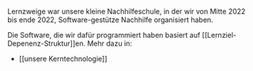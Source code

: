 Lernzweige war unsere kleine Nachhilfeschule, in der wir von Mitte 2022 bis ende 2022, Software-gestütze Nachhilfe organisiert haben.

Die Software, die wir dafür programmiert haben basiert auf [[Lernziel-Depenenz-Struktur]]en.
Mehr dazu in:

- [[unsere Kerntechnologie]]

